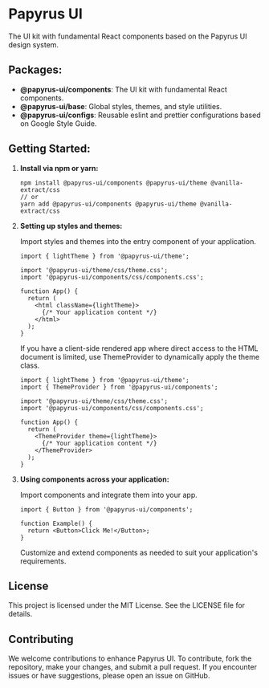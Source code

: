 # Papyrus UI

The UI kit with fundamental React components based on the Papyrus UI design system.

## Packages:

- **@papyrus-ui/components**: The UI kit with fundamental React components.
- **@papyrus-ui/base**: Global styles, themes, and style utilities.
- **@papyrus-ui/configs**: Reusable eslint and prettier configurations based on Google Style Guide.

## Getting Started:
1. **Install via npm or yarn:**

    ```shell
    npm install @papyrus-ui/components @papyrus-ui/theme @vanilla-extract/css
    // or
    yarn add @papyrus-ui/components @papyrus-ui/theme @vanilla-extract/css
    ```

2. **Setting up styles and themes:**

   Import styles and themes into the entry component of your application.

    ```tsx
    import { lightTheme } from '@papyrus-ui/theme';

    import '@papyrus-ui/theme/css/theme.css';
    import '@papyrus-ui/components/css/components.css';
    
    function App() {
      return (
        <html className={lightTheme}>
          {/* Your application content */}
        </html>
      );
    }
    ```

   If you have a client-side rendered app where direct access to the HTML document is limited, use ThemeProvider
   to dynamically apply the theme class.

    ```tsx
    import { lightTheme } from '@papyrus-ui/theme';
    import { ThemeProvider } from '@papyrus-ui/components';
    
    import '@papyrus-ui/theme/css/theme.css';
    import '@papyrus-ui/components/css/components.css';
    
    function App() {
      return (
        <ThemeProvider theme={lightTheme}>
          {/* Your application content */}
        </ThemeProvider>
      );
    }
    ```

3. **Using components across your application:**

   Import components and integrate them into your app.

    ```tsx
    import { Button } from '@papyrus-ui/components';
    
    function Example() {
      return <Button>Click Me!</Button>;
    }
    ```

   Customize and extend components as needed to suit your application's requirements.

## License

This project is licensed under the MIT License. See the LICENSE file for details.

## Contributing

We welcome contributions to enhance Papyrus UI. To contribute, fork the repository, make your changes, and submit a pull
request. If you encounter issues or have suggestions, please open an issue on GitHub.

